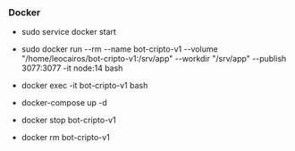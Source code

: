 ### Docker 

* sudo service docker start

* sudo docker run --rm --name bot-cripto-v1 --volume "/home/leocairos/bot-cripto-v1:/srv/app" --workdir "/srv/app" --publish 3077:3077 -it node:14 bash

* docker exec -it bot-cripto-v1 bash

* docker-compose up -d

* docker stop bot-cripto-v1

* docker rm bot-cripto-v1